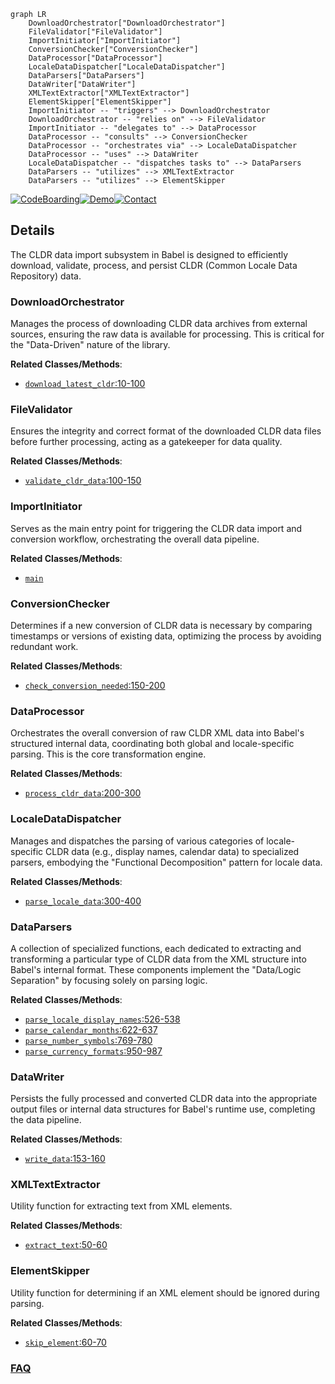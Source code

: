 ```mermaid
graph LR
    DownloadOrchestrator["DownloadOrchestrator"]
    FileValidator["FileValidator"]
    ImportInitiator["ImportInitiator"]
    ConversionChecker["ConversionChecker"]
    DataProcessor["DataProcessor"]
    LocaleDataDispatcher["LocaleDataDispatcher"]
    DataParsers["DataParsers"]
    DataWriter["DataWriter"]
    XMLTextExtractor["XMLTextExtractor"]
    ElementSkipper["ElementSkipper"]
    ImportInitiator -- "triggers" --> DownloadOrchestrator
    DownloadOrchestrator -- "relies on" --> FileValidator
    ImportInitiator -- "delegates to" --> DataProcessor
    DataProcessor -- "consults" --> ConversionChecker
    DataProcessor -- "orchestrates via" --> LocaleDataDispatcher
    DataProcessor -- "uses" --> DataWriter
    LocaleDataDispatcher -- "dispatches tasks to" --> DataParsers
    DataParsers -- "utilizes" --> XMLTextExtractor
    DataParsers -- "utilizes" --> ElementSkipper
```

[![CodeBoarding](https://img.shields.io/badge/Generated%20by-CodeBoarding-9cf?style=flat-square)](https://github.com/CodeBoarding/GeneratedOnBoardings)[![Demo](https://img.shields.io/badge/Try%20our-Demo-blue?style=flat-square)](https://www.codeboarding.org/demo)[![Contact](https://img.shields.io/badge/Contact%20us%20-%20contact@codeboarding.org-lightgrey?style=flat-square)](mailto:contact@codeboarding.org)

## Details

The CLDR data import subsystem in Babel is designed to efficiently download, validate, process, and persist CLDR (Common Locale Data Repository) data.

### DownloadOrchestrator
Manages the process of downloading CLDR data archives from external sources, ensuring the raw data is available for processing. This is critical for the "Data-Driven" nature of the library.


**Related Classes/Methods**:

- <a href="https://github.com/python-babel/babel/blob/master/scripts/download_import_cldr.py#L10-L100" target="_blank" rel="noopener noreferrer">`download_latest_cldr`:10-100</a>


### FileValidator
Ensures the integrity and correct format of the downloaded CLDR data files before further processing, acting as a gatekeeper for data quality.


**Related Classes/Methods**:

- <a href="https://github.com/python-babel/babel/blob/master/scripts/import_cldr.py#L100-L150" target="_blank" rel="noopener noreferrer">`validate_cldr_data`:100-150</a>


### ImportInitiator
Serves as the main entry point for triggering the CLDR data import and conversion workflow, orchestrating the overall data pipeline.


**Related Classes/Methods**:

- <a href="https://github.com/python-babel/babel/blob/master/babel/support.py" target="_blank" rel="noopener noreferrer">`main`</a>


### ConversionChecker
Determines if a new conversion of CLDR data is necessary by comparing timestamps or versions of existing data, optimizing the process by avoiding redundant work.


**Related Classes/Methods**:

- <a href="https://github.com/python-babel/babel/blob/master/scripts/import_cldr.py#L150-L200" target="_blank" rel="noopener noreferrer">`check_conversion_needed`:150-200</a>


### DataProcessor
Orchestrates the overall conversion of raw CLDR XML data into Babel's structured internal data, coordinating both global and locale-specific parsing. This is the core transformation engine.


**Related Classes/Methods**:

- <a href="https://github.com/python-babel/babel/blob/master/scripts/import_cldr.py#L200-L300" target="_blank" rel="noopener noreferrer">`process_cldr_data`:200-300</a>


### LocaleDataDispatcher
Manages and dispatches the parsing of various categories of locale-specific CLDR data (e.g., display names, calendar data) to specialized parsers, embodying the "Functional Decomposition" pattern for locale data.


**Related Classes/Methods**:

- <a href="https://github.com/python-babel/babel/blob/master/scripts/import_cldr.py#L300-L400" target="_blank" rel="noopener noreferrer">`parse_locale_data`:300-400</a>


### DataParsers
A collection of specialized functions, each dedicated to extracting and transforming a particular type of CLDR data from the XML structure into Babel's internal format. These components implement the "Data/Logic Separation" by focusing solely on parsing logic.


**Related Classes/Methods**:

- <a href="https://github.com/python-babel/babel/blob/master/scripts/import_cldr.py#L526-L538" target="_blank" rel="noopener noreferrer">`parse_locale_display_names`:526-538</a>
- <a href="https://github.com/python-babel/babel/blob/master/scripts/import_cldr.py#L622-L637" target="_blank" rel="noopener noreferrer">`parse_calendar_months`:622-637</a>
- <a href="https://github.com/python-babel/babel/blob/master/scripts/import_cldr.py#L769-L780" target="_blank" rel="noopener noreferrer">`parse_number_symbols`:769-780</a>
- <a href="https://github.com/python-babel/babel/blob/master/scripts/import_cldr.py#L950-L987" target="_blank" rel="noopener noreferrer">`parse_currency_formats`:950-987</a>


### DataWriter
Persists the fully processed and converted CLDR data into the appropriate output files or internal data structures for Babel's runtime use, completing the data pipeline.


**Related Classes/Methods**:

- <a href="https://github.com/python-babel/babel/blob/master/scripts/import_cldr.py#L153-L160" target="_blank" rel="noopener noreferrer">`write_data`:153-160</a>


### XMLTextExtractor
Utility function for extracting text from XML elements.


**Related Classes/Methods**:

- <a href="https://github.com/python-babel/babel/blob/master/scripts/import_cldr.py#L50-L60" target="_blank" rel="noopener noreferrer">`extract_text`:50-60</a>


### ElementSkipper
Utility function for determining if an XML element should be ignored during parsing.


**Related Classes/Methods**:

- <a href="https://github.com/python-babel/babel/blob/master/scripts/import_cldr.py#L60-L70" target="_blank" rel="noopener noreferrer">`skip_element`:60-70</a>




### [FAQ](https://github.com/CodeBoarding/GeneratedOnBoardings/tree/main?tab=readme-ov-file#faq)